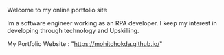 Welcome to my online portfolio site

Im a software engineer working as an RPA developer. I keep my interest in developing through technology and Upskilling.

My Portfolio Website : "https://mohitchokda.github.io/"
